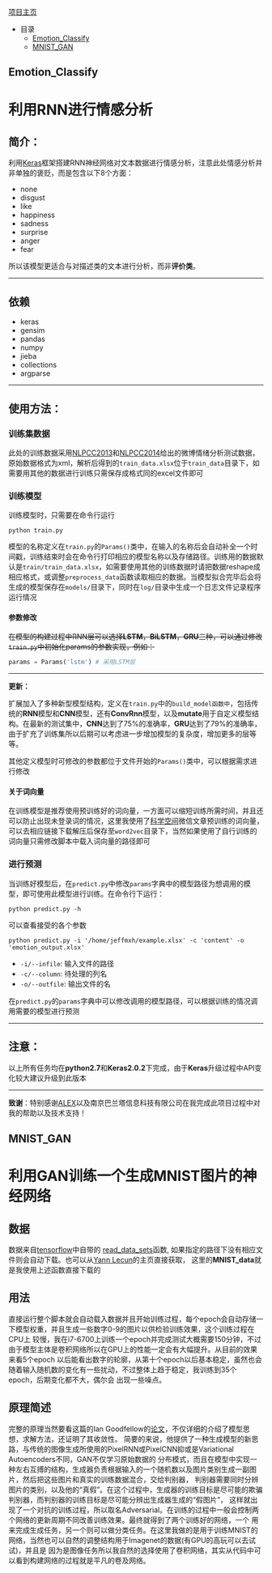 [项目主页](https://jeffmxh.github.io/ML_learn/)

* 目录
  * [Emotion_Classify](#emotion_classify)
  * [MNIST_GAN](#mnist_gan)

Emotion_Classify
-----------------------------
# 利用RNN进行情感分析

## 简介：

利用[Keras](https://keras.io/)框架搭建RNN神经网络对文本数据进行情感分析，注意此处情感分析并非单独的褒贬，而是包含以下8个方面：
+ none
+ disgust
+ like
+ happiness
+ sadness
+ surprise
+ anger
+ fear

所以该模型更适合与对描述类的文本进行分析，而非**评价类**。

***

## 依赖

+ keras
+ gensim
+ pandas
+ numpy
+ jieba
+ collections
+ argparse

***

## 使用方法：

### 训练集数据

此处的训练数据采用[NLPCC2013](http://tcci.ccf.org.cn/conference/2013/pages/page04_tdata.html)和[NLPCC2014](http://tcci.ccf.org.cn/conference/2014/pages/page04_sam.html)给出的微博情绪分析测试数据，原始数据格式为xml，解析后得到的``train_data.xlsx``位于``train_data``目录下，如需要用其他的数据进行训练只需保存成格式同的excel文件即可

### 训练模型

训练模型时，只需要在命令行运行
```
python train.py
```
模型的名称定义在``train.py``的``Params()``类中，在输入的名称后会自动补全一个时间戳，训练结束时会在命令行打印相应的模型名称以及存储路径。训练用的数据默认是``train/train_data.xlsx``，如需要使用其他的训练数据时请把数据reshape成相应格式，或调整``preprocess_data``函数读取相应的数据。当模型拟合完毕后会将生成的模型保存在``models/``目录下，同时在``log/``目录中生成一个日志文件记录程序运行情况

#### 参数修改

~~在模型的构建过程中RNN层可以选择**LSTM**，**BiLSTM**，**GRU**三种，可以通过修改``train.py``中初始化params的参数实现，例如：~~
```python
params = Params('lstm') # 采用LSTM层
```

***

**更新：**

扩展加入了多种新型模型结构，定义在``train.py``中的``build_model函数中``，包括传统的**RNN**模型和**CNN**模型，还有**ConvRnn**模型，以及**mutate**用于自定义模型结构。在最新的测试集中，**CNN**达到了75%的准确率，**GRU**达到了79%的准确率，由于扩充了训练集所以后期可以考虑进一步增加模型的复杂度，增加更多的层等等。

其他定义模型时可修改的参数都位于文件开始的``Params()``类中，可以根据需求进行修改

#### 关于词向量

在训练模型是推荐使用预训练好的词向量，一方面可以缩短训练所需时间，并且还可以防止出现未登录词的情况，这里我使用了[科学空间](http://spaces.ac.cn/archives/4304/)微信文章预训练的词向量，可以去相应链接下载解压后保存至``word2vec``目录下，当然如果使用了自行训练的词向量只需修改脚本中载入词向量的路径即可

### 进行预测

当训练好模型后，在``predict.py``中修改``params``字典中的模型路径为想调用的模型，即可使用此模型进行训练。在命令行下运行：

```
python predict.py -h
```
可以查看接受的各个参数
```
python predict.py -i '/home/jeffmxh/example.xlsx' -c 'content' -o 'emotion_output.xlsx'
```
+ ``-i/--infile``: 输入文件的路径
+ ``-c/--column``: 待处理的列名
+ ``-o/--outfile``: 输出文件的名

在``predict.py``的``params``字典中可以修改调用的模型路径，可以根据训练的情况调用需要的模型进行预测

***

## 注意：

以上所有任务均在**python2.7**和**Keras2.0.2**下完成，由于**Keras**升级过程中API变化较大建议升级到此版本

***

**致谢**：特别感谢[ALEX](https://github.com/alexwwang)以及南京巴兰塔信息科技有限公司在我完成此项目过程中对我的帮助以及技术支持！

MNIST_GAN
-----------------------------
# 利用GAN训练一个生成MNIST图片的神经网络

## 数据

数据来自[tensorflow](https://github.com/tensorflow/tensorflow)中自带的
[read_data_sets](https://github.com/tensorflow/tensorflow/blob/master/tensorflow/contrib/learn/python/learn/datasets/mnist.py)函数,
如果指定的路径下没有相应文件则会自动下载。也可以从[Yann Lecun](http://yann.lecun.com/exdb/mnist/)的主页直接获取，
这里的**MNIST_data**就是我使用上述函数直接下载的

## 用法

直接运行整个脚本就会自动载入数据并且开始训练过程，每个epoch会自动存储一下模型权重，并且生成一些数字0-9的图片以供检验训练效果，这个训练过程在CPU上
较慢，我在i7-6700上训练一个epoch并完成测试大概需要150分钟，不过由于模型主体是卷积网络所以在GPU上的性能一定会有大幅提升。从目前的效果来看5个epoch
以后能看出数字的轮廓，从第十个epoch以后基本稳定，虽然也会随着输入随机数的变化有一些扰动，不过整体上趋于稳定，我训练到35个epoch，后期变化都不大，偶尔会
出现一些噪点。

## 原理简述

完整的原理当然要看这篇的Ian Goodfellow的[论文](https://arxiv.org/abs/1406.2661)，不仅详细的介绍了模型思想，求解方法，还证明了其收敛性。
简要的来说，他提供了一种生成模型的新思路，与传统的图像生成所使用的PixelRNN或PixelCNN抑或是Variational Autoencoders不同，GAN不仅学习原始数据的
分布模式，而且在模型中实现一种左右互搏的结构，生成器负责根据输入的一个随机数以及图片类别生成一副图片，然后把这些图片和真实的训练数据混合，交给判别器，
判别器需要同时分辨图片的类别，以及他的“真假”。在这个过程中，生成器的训练目标是尽可能的欺骗判别器，而判别器的训练目标是尽可能分辨出生成器生成的“假图片”，
这样就出现了一个对抗的训练过程，所以取名Adversarial。在训练的过程中一般会控制两个网络的更新周期不同改善训练效果。最终就得到了两个训练好的网络，一个
用来完成生成任务，另一个则可以做分类任务。在这里我做的是用于训练MNIST的网络，当然也可以自然的调整结构用于Imagenet的数据(有GPU的高玩可以去试试)，并且是
因为是图像任务所以我自然的选择使用了卷积网络，其实从代码中可以看到构建网络的过程就是平凡的卷及网络。
